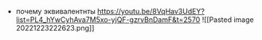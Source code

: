 - почему эквивалентнты
https://youtu.be/8VqHav3UdEY?list=PL4_hYwCyhAva7M5xo-yjQF-gzrvBnDamF&t=2570
![[Pasted image 20221223222623.png]]
